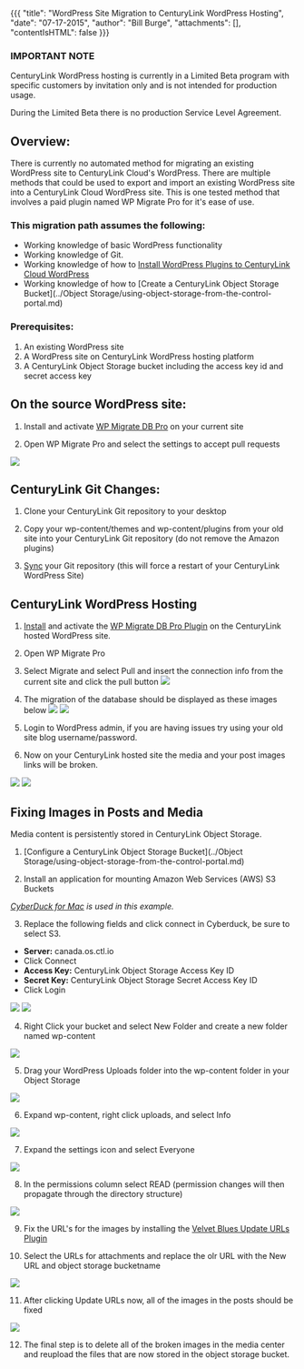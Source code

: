 {{{
  "title": "WordPress Site Migration to CenturyLink WordPress Hosting",
  "date": "07-17-2015",
  "author": "Bill Burge",
  "attachments": [],
  "contentIsHTML": false
}}}
### IMPORTANT NOTE

CenturyLink WordPress hosting is currently in a Limited Beta program with specific customers by invitation only and is not intended for production usage.

During the Limited Beta there is no production Service Level Agreement.

## Overview:

There is currently no automated method for migrating an existing WordPress site to CenturyLink Cloud's WordPress. There are multiple methods that could be used to export and import an existing WordPress site into a CenturyLink Cloud WordPress site. This is one tested method that involves a paid plugin named WP Migrate Pro for it's ease of use.

### This migration path assumes the following:

* Working knowledge of basic WordPress functionality
* Working knowledge of Git.
* Working knowledge of how to [Install WordPress Plugins to CenturyLink Cloud WordPress](wordpress-plugin-installation.md)
* Working knowledge of how to [Create a CenturyLink Object Storage Bucket](../Object Storage/using-object-storage-from-the-control-portal.md)

### Prerequisites:

1.	An existing WordPress site
2.	A WordPress site on CenturyLink WordPress hosting platform
3. A CenturyLink Object Storage bucket including the access key id and secret access key

## On the source WordPress site:

1. Install and activate [WP Migrate DB Pro](https://deliciousbrains.com/wp-migrate-db-pro/) on your current site 

2. Open WP Migrate Pro and select the settings to accept pull requests

  ![](../images/wp_site_migration/wp_site_migration_00.png)


## CenturyLink Git Changes:

1. Clone your CenturyLink Git repository to your desktop

2. Copy your wp-content/themes and wp-content/plugins from your old site into your CenturyLink Git repository (do not remove the Amazon plugins)

3. [Sync](https://www.ctl.io/knowledge-base/wordpress/wordpress-site-updates-with-git/) your Git repository (this will force a restart of your CenturyLink WordPress Site)

## CenturyLink WordPress Hosting

1. [Install](https://www.ctl.io/knowledge-base/wordpress/wordpress-plugin-installation/) and activate the [WP Migrate DB Pro Plugin](https://deliciousbrains.com/wp-migrate-db-pro/) on the CenturyLink hosted WordPress site.

2. Open WP Migrate Pro 

3. Select Migrate and select Pull and insert the connection info from the current site and click the pull button
![](../images/wp_site_migration/wp_site_migration_01.png)
4. The migration of the database should be displayed as these images below
![](../images/wp_site_migration/wp_site_migration_02.png)
![](../images/wp_site_migration/wp_site_migration_03.png)
5. Login to WordPress admin, if you are having issues try using your old site blog username/password.
6. Now on your CenturyLink hosted site the media and your post images links will be broken.

  ![](../images/wp_site_migration/wp_site_migration_04.png)
  ![](../images/wp_site_migration/wp_site_migration_05.png)
  
## Fixing Images in Posts and Media

  Media content is persistently stored in CenturyLink Object Storage.

1. [Configure a CenturyLink Object Storage Bucket](../Object Storage/using-object-storage-from-the-control-portal.md)

2. Install an application for mounting Amazon Web Services (AWS) S3 Buckets

  _[CyberDuck for Mac](https://cyberduck.io) is used in this example._

3. Replace the following fields and click connect in Cyberduck, be sure to select S3.

 * **Server:** canada.os.ctl.io
 * Click Connect
 * **Access Key:** CenturyLink Object Storage Access Key ID
 * **Secret Key:** CenturyLink Object Storage Secret Access Key ID
 * Click Login
 
  ![](../images/wp_site_migration/wp_site_migration_06.png)
  ![](../images/wp_site_migration/wp_site_migration_09.png)

4. Right Click your bucket and select New Folder and create a new folder named wp-content

  ![](../images/wp_site_migration/wp_site_migration_12.png)

5. Drag your WordPress Uploads folder into the wp-content folder in your Object Storage

  ![](../images/wp_site_migration/wp_site_migration_13.png)

6. Expand wp-content, right click uploads, and select Info

  ![](../images/wp_site_migration/wp_site_migration_14.png)

7. Expand the settings icon and select Everyone

  ![](../images/wp_site_migration/wp_site_migration_15.png)

8. In the permissions column select READ (permission changes will then propagate through the directory structure)

  ![](../images/wp_site_migration/wp_site_migration_16.png)

9. Fix the URL's for the images by installing the [Velvet Blues Update URLs Plugin](https://wordpress.org/plugins/velvet-blues-update-urls/)

10. Select the URLs for attachments and replace the olr URL with the New URL and object storage bucketname

  ![](../images/wp_site_migration/wp_site_migration_07.png)

11.	After clicking Update URLs now, all of the images in the posts should be fixed

  ![](../images/wp_site_migration/wp_site_migration_08.png)

12. The final step is to delete all of the broken images in the media center and reupload the files that are now stored in the object storage bucket.



